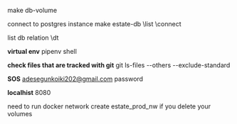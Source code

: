 make db-volume

connect to postgres instance
make estate-db
\list
\connect

list db relation 
\dt

**virtual env**
pipenv shell

**check files that are tracked with git**
git ls-files --others --exclude-standard

**SOS**
adesegunkoiki202@gmail.com
password

**localhist**
8080

need to run docker network create estate_prod_nw if you delete your volumes